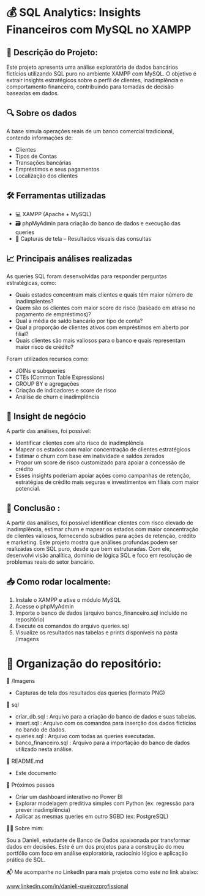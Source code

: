 
# 💰 SQL Analytics: Insights Financeiros com MySQL no XAMPP

## 📁 Descrição do Projeto:

  Este projeto apresenta uma análise exploratória de dados bancários fictícios utilizando SQL puro no ambiente XAMPP com MySQL. O objetivo é extrair insights estratégicos sobre o perfil de clientes, inadimplência e comportamento financeiro, contribuindo para tomadas de decisão baseadas em dados.

## 🔍 Sobre os dados
  A base simula operações reais de um banco comercial tradicional, contendo informações de:

- Clientes
- Tipos de Contas
- Transações bancárias
- Empréstimos e seus pagamentos
- Localização dos clientes

## 🛠️ Ferramentas utilizadas

- 💻 XAMPP (Apache + MySQL)
- 🗃️ phpMyAdmin para criação do banco de dados e execução das queries
- 📸 Capturas de tela – Resultados visuais das consultas


## 📈 Principais análises realizadas
  As queries SQL foram desenvolvidas para responder perguntas estratégicas, como:

- Quais estados concentram mais clientes e quais têm maior número de inadimplentes?
- Quem são os clientes com maior score de risco (baseado em atraso no pagamento de empréstimos)?
- Qual a média de saldo bancário por tipo de conta?
- Qual a proporção de clientes ativos com empréstimos em aberto por filial?
- Quais clientes são mais valiosos para o banco e quais representam maior risco de crédito?

Foram utilizados recursos como:

- JOINs e subqueries
- CTEs (Common Table Expressions)
- GROUP BY e agregações
- Criação de indicadores e score de risco
- Análise de churn e inadimplência

## 🧠 Insight de negócio
  A partir das análises, foi possível:
- Identificar clientes com alto risco de inadimplência
- Mapear os estados com maior concentração de clientes estratégicos
- Estimar o churn com base em inatividade e saldos zerados
- Propor um score de risco customizado para apoiar a concessão de crédito
- Esses insights poderiam apoiar ações como campanhas de retenção, estratégias de crédito mais seguras e investimentos em filiais com maior potencial.

## 🧠 Conclusão : 

  A partir das análises, foi possível identificar clientes com risco elevado de inadimplência, estimar churn e mapear os estados com maior concentração de clientes valiosos, fornecendo subsídios para ações de retenção, crédito e marketing.
  Este projeto mostra que análises profundas podem ser realizadas com SQL puro, desde que bem estruturadas. Com ele, desenvolvi visão analítica, domínio de lógica SQL e foco em resolução de problemas reais do setor bancário.

## 📥 Como rodar localmente:

1) Instale o XAMPP e ative o módulo MySQL
2) Acesse o phpMyAdmin
3) Importe o banco de dados (arquivo banco_financeiro.sql incluído no repositório)
4) Execute os comandos do arquivo queries.sql
5) Visualize os resultados nas tabelas e prints disponíveis na pasta /imagens

# 📂 Organização do repositório:

📁 /Imagens
   - Capturas de tela dos resultados das queries (formato PNG)

📄 sql
   - criar_db.sql : Arquivo para a criação do banco de dados e suas tabelas.
   - insert.sql : Arquivo com os comandos para inserção dos dados fictícios no bando de dados.
   - queries.sql : Arquivo com todas as queries executadas.
   - banco_financeiro.sql : Arquivo para a importação do banco de dados utilizado nesta análise. 

📄 README.md
   - Este documento
   
🚀 Próximos passos
- Criar um dashboard interativo no Power BI
- Explorar modelagem preditiva simples com Python (ex: regressão para prever inadimplência)
- Aplicar as mesmas queries em outro SGBD (ex: PostgreSQL)

🙋‍♀️ Sobre mim:

Sou a Danieli, estudante de Banco de Dados apaixonada por transformar dados em decisões. Este é um dos projetos para a construção do meu portfólio com foco em análise exploratória, raciocínio lógico e aplicação prática de SQL.

📬 Me acompanhe no LinkedIn para mais projetos como este no link abaixo:

  www.linkedin.com/in/danieli-queirozprofissional









